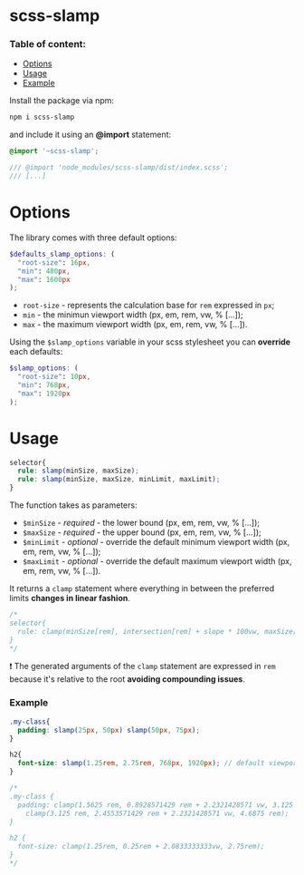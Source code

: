 # scss-slamp
### Table of content:
- [Options](#options)
- [Usage](#usage)
- [Example](#example)

Install the package via npm:

``` bash
npm i scss-slamp
```

and include it using an **@import** statement:

``` scss
@import '~scss-slamp';

/// @import 'node_modules/scss-slamp/dist/index.scss';
/// [...]
```

# Options
The library comes with three default options:

``` scss
$defaults_slamp_options: (
  "root-size": 16px, 
  "min": 480px, 
  "max": 1600px
);
```

- `root-size` - represents the calculation base for `rem` expressed in `px`;
- `min` - the minimun viewport width (px, em, rem, vw, % [...]);
- `max` - the maximum viewport width (px, em, rem, vw, % [...]).

Using the `$slamp_options` variable in your scss stylesheet you can **override** each defaults:

``` scss
$slamp_options: (
  "root-size": 10px, 
  "min": 768px,
  "max": 1920px
);
```

# Usage

``` scss
selector{
  rule: slamp(minSize, maxSize);
  rule: slamp(minSize, maxSize, minLimit, maxLimit);
}
```


The function takes as parameters:

- `$minSize` - *required* - the lower bound (px, em, rem, vw, % [...]);
- `$maxSize` - *required* - the upper bound (px, em, rem, vw, % [...]);
- `$minLimit` - *optional* - override the default minimum viewport width (px, em, rem, vw, % [...]);
- `$maxLimit` - *optional* - override the default maximum viewport width (px, em, rem, vw, % [...]).

It returns a `clamp` statement where everything in between the preferred limits **changes in linear fashion**.

```scss
/*
selector{
  rule: clamp(minSize[rem], intersection[rem] + slope * 100vw, maxSize[rem])
}
*/
```

❗ The generated arguments of the `clamp` statement are expressed in `rem` because it's relative to the root **avoiding compounding issues**.

### Example
``` scss
.my-class{
  padding: slamp(25px, 50px) slamp(50px, 75px);
}

h2{
  font-size: slamp(1.25rem, 2.75rem, 768px, 1920px); // default viewport limits are overrided
}

/*
.my-class {
  padding: clamp(1.5625 rem, 0.8928571429 rem + 2.2321428571 vw, 3.125 rem)
    clamp(3.125 rem, 2.4553571429 rem + 2.2321428571 vw, 4.6875 rem);
}

h2 {
  font-size: clamp(1.25rem, 0.25rem + 2.0833333333vw, 2.75rem);
}
*/
```

